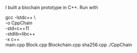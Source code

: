 I built a blochain prototype in C++. 
Run with 

gcc -lstdc++ \                             
    -o CppChain \
    -std=c++11 \
    -stdlib=libc++ \
    -x c++ \
    main.cpp Block.cpp Blockchain.cpp sha256.cpp
./CppChain
